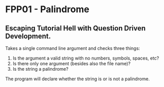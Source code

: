 # FPP01 - Palindrome
## Escaping Tutorial Hell with Question Driven Development.

Takes a single command line argument and checks three things:
1. Is the argument a valid string with no numbers, symbols, spaces, etc?
2. Is there only one argument (besides also the file name)?
3. Is the string a palindrome?

The program will declare whether the string is or is not a palindrome.
